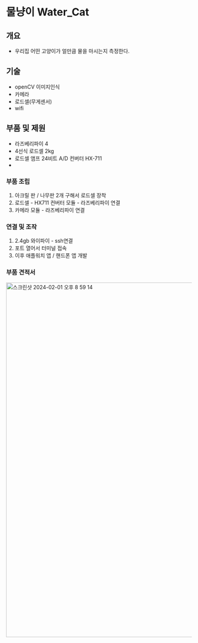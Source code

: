 # 물냥이 Water_Cat
## 개요
- 우리집 어떤 고양이가 얼만큼 물을 마시는지 측정한다. 

## 기술 
- openCV 이미지인식 
- 카메라 
- 로드셀(무게센서)
- wifi 


## 부품 및 제원 
- 라즈베리파이 4 
- 4선식 로드셀 2kg
- 로드셀 앰프 24비트 A/D 컨버터 HX-711
- 


### 부품 조립
1. 아크릴 판 / 나무판 2개 구해서 로드셀 장착 
2. 로드셀 - HX711 컨버터 모듈 - 라즈베리파이 연결 
3. 카메라 모듈 - 라즈베리파이 연결 

### 연결 및 조작 
1. 2.4gb 와이파이 - ssh연결 
2. 포트 열어서 터미널 접속 
3. 이후 애플워치 앱 / 핸드폰 앱 개발


### 부품 견적서
<img width="961" alt="스크린샷 2024-02-01 오후 8 59 14" src="https://github.com/Oizys18/watercat/assets/37648340/aec2ac0f-7221-4a09-b7b5-7af0ac0702fb">
